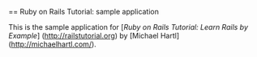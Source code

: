 == Ruby on Rails Tutorial: sample application

This is the sample application for
[*Ruby on Rails Tutorial: Learn Rails by Example*] (http://railstutorial.org)
by [Michael Hartl] (http://michaelhartl.com/).
